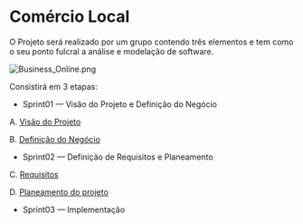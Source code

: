 # Comércio Local

O Projeto será realizado por um grupo contendo três elementos e tem como o seu ponto fulcral a análise e modelação de software.


![Business_Online.png](https://bitbucket.org/repo/y5rxLzz/images/1907952730-Business_Online.png)

Consistirá em 3 etapas:

* Sprint01 — Visão do Projeto e Definição do Negócio
 
A. [Visão do Projeto](A.VisãoDoProjeto.md)

B. [Definição do Negócio](B.DefiniçãoDoNegócio.md)

* Sprint02 — Definição de Requisitos e Planeamento

C. [Requisitos](C.Requisitos.md)

D. [Planeamento do projeto](D.PlaneamentoProjeto.md)

* Sprint03 — Implementação

